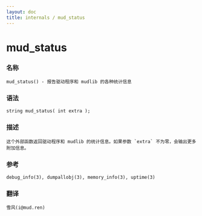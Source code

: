 ```yaml
---
layout: doc
title: internals / mud_status
---
```

# mud_status

### 名称

    mud_status() - 报告驱动程序和 mudlib 的各种统计信息

### 语法

    string mud_status( int extra );

### 描述

    这个外部函数返回驱动程序和 mudlib 的统计信息。如果参数 `extra` 不为零，会输出更多附加信息。

### 参考

    debug_info(3), dumpallobj(3), memory_info(3), uptime(3)

### 翻译

    雪风(i@mud.ren)
